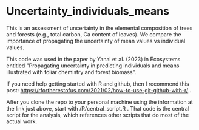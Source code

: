 # Uncertainty_individuals_means
This is an assessment of uncertainty in the elemental composition of trees and forests (e.g., total carbon, Ca content of leaves). We compare the importance of propagating the uncertainty of mean values vs individual values.

This code was used in the paper by Yanai et al. (2023) in Ecosystems entitled "Propagating uncertainty in predicting individuals and means illustrated with foliar chemistry and forest biomass".

If you need help getting started with R and github, then I recommend this post: https://rfortherestofus.com/2021/02/how-to-use-git-github-with-r/ .

After you clone the repo to your personal machine using the information at the link just above, start with /R/central_script.R . That code is the central script for the analysis, which references other scripts that do most of the actual work.

